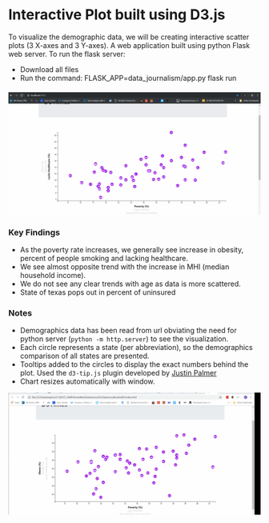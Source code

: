 # Interactive Plot built using D3.js

To visualize the demographic data, we will be creating interactive scatter plots (3 X-axes and 3 Y-axes). A web application built using python Flask web server. To run the flask server:
* Download all files
* Run the command: FLASK_APP=data_journalism/app.py flask run
####
![Visual](Images/D3_DataJournalism.gif)

### Key Findings
* As the poverty rate increases, we generally see increase in obesity, percent of people smoking and lacking healthcare.
* We see almost opposite trend with the increase in MHI (median household income). 
* We do not see any clear trends with age as data is more scattered.
* State of texas pops out in percent of uninsured

### Notes
* Demographics data has been read from url obviating the need for python server (`python -m http.server`) to see the visualization.
* Each circle represents a state (per abbreviation), so the demographics comparison of all states are presented.
* Tooltips added to the circles to display the exact numbers behind the plot. 
Used the `d3-tip.js` plugin developed by [Justin Palmer](https://github.com/Caged)
* Chart resizes automatically with window.

![Visual](Images/D3_DataJournalism2.gif)
